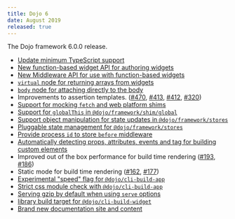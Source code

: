 ```yaml
---
title: Dojo 6
date: August 2019
released: true
---
```


The Dojo framework 6.0.0 release.

- [Update minimum TypeScript support](https://github.com/dojo/framework/pull/331)
- [New function-based widget API for authoring widgets](https://github.com/dojo/framework/issues/349)
- [New Middleware API for use with function-based widgets](https://github.com/dojo/framework/issues/349)
- [`virtual` node for returning arrays from widgets](https://github.com/dojo/framework/pull/425)
- [`body` node for attaching directly to the body](https://github.com/dojo/framework/issues/447)
- Improvements to assertion templates. ([#470](https://github.com/dojo/framework/pull/470), [#413](https://github.com/dojo/framework/pull/413), [#412](https://github.com/dojo/framework/pull/412), [#320](https://github.com/dojo/framework/pull/320))
- [Support for mocking `fetch` and web platform shims](https://github.com/dojo/framework/pull/295)
- [Support for `globalThis` in `@dojo/framework/shim/global`](https://github.com/dojo/framework/pull/437)
- [Support object manipulation for state updates in `@dojo/framework/stores`](https://github.com/dojo/framework/pull/213)
- [Pluggable state management for `@dojo/framework/stores`](https://github.com/dojo/framework/pull/242)
- [Provide process `id` to store `before` middleware](https://github.com/dojo/framework/pull/409)
- [Automatically detecting props, attributes, events and tag for building custom elements](https://github.com/dojo/webpack-contrib/pull/133)
- Improved out of the box performance for build time rendering ([#193](https://github.com/dojo/webpack-contrib/pull/193), [#186](https://github.com/dojo/webpack-contrib/pull/186))
- Static mode for build time rendering ([#162](https://github.com/dojo/webpack-contrib/pull/162), [#177](https://github.com/dojo/webpack-contrib/pull/177))
- [Experimental "speed" flag for `@dojo/cli-build-app`](https://github.com/dojo/cli-build-app/pull/283)
- [Strict css module check with `@dojo/cli-build-app`](https://github.com/dojo/cli-build-app/pull/251)
- [Serving gzip by default when using `serve` options](https://github.com/dojo/cli-build-app/pull/257)
- [library build target for `@dojo/cli-build-widget`](https://github.com/dojo/cli-build-widget/pull/42)
- [Brand new documentation site and content](https://github.com/dojo/site/pulls?q=is%3Apr+is%3Aclosed)
